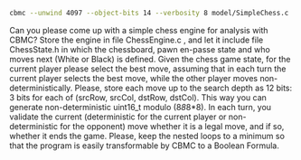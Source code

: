 ```bash
cbmc --unwind 4097 --object-bits 14 --verbosity 8 model/SimpleChess.c
```

Can you please come up with a simple chess engine for analysis with CBMC? Store the engine in file ChessEngine.c , and let it include file ChessState.h in which the chessboard, pawn en-passe state and who moves next (White or Black) is defined. Given the chess game state, for the current player please select the best move, assuming that in each turn the current player selects the best move, while the other player moves non-deterministically. Please, store each move up to the search depth as 12 bits: 3 bits for each of (srcRow, srcCol, dstRow, dstCol). This way you can generate non-deterministic uint16_t modulo (8*8*8*8). In each turn, you validate the current (deterministic for the current player or non-deterministic for the opponent) move whether it is a legal move, and if so, whether it ends the game. Please, keep the nested loops to a minimum so that the program is easily transformable by CBMC to a Boolean Formula.